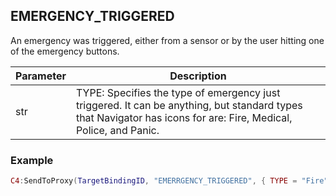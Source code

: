 ## EMERGENCY\_TRIGGERED

An emergency was triggered, either from a sensor or by the user hitting one of the emergency buttons.


| Parameter | Description |
| --- | --- |
| str | TYPE: Specifies the type of emergency just triggered.  It can be anything, but standard types that Navigator has icons for are: Fire, Medical, Police, and Panic. |


### Example

```lua
C4:SendToProxy(TargetBindingID, "EMERRGENCY_TRIGGERED", { TYPE = "Fire" }, "NOTIFY")
```

